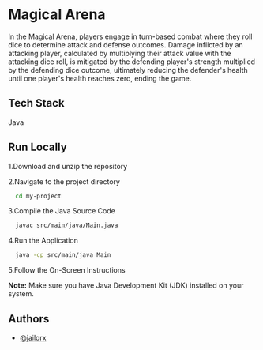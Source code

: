 # Magical Arena

In the Magical Arena, players engage in turn-based combat where they roll dice to determine attack and defense outcomes. Damage inflicted by an attacking player, calculated by multiplying their attack value with the attacking dice roll, is mitigated by the defending player's strength multiplied by the defending dice outcome, ultimately reducing the defender's health until one player's health reaches zero, ending the game.

## Tech Stack

Java

## Run Locally

1.Download and unzip the repository

2.Navigate to the project directory

```bash
  cd my-project
```

3.Compile the Java Source Code

```bash
  javac src/main/java/Main.java
```

4.Run the Application

```bash
  java -cp src/main/java Main
```

5.Follow the On-Screen Instructions

**Note:** Make sure you have Java Development Kit (JDK) installed on your system.

## Authors

- [@jailorx](https://www.github.com/jailorx)
